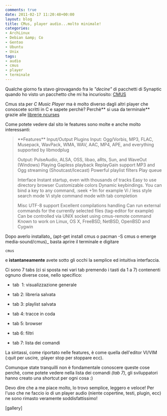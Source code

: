 ```yaml
---
comments: true
date: 2011-02-17 11:20:48+00:00
layout: blog
title: CMus, player audio...molto minimale!
categories:
- ArchLinux
- Debian &amp; Co
- Gentoo
- Ubuntu
- Unix
tags:
- audio
- cmus
- player
- terminale
---
```


Qualche giorno fa stavo girovagando fra le _"decine"_ di pacchetti di Synaptic quando ho visto un pacchetto che mi ha incuriosito: [CMUS](http://cmus.sourceforge.net/)

Cmus sta per _C Music Player_ ma è molto diverso dagli altri player che conoscete scritti in C e sapete perchè? Perchè** si usa da terminale** grazie alle [librerie ncurses](http://www.gnu.org/software/ncurses/)

Come potete vedere dal sito le features sono molte e anche molto interessanti:


<blockquote>**Features**
Input/Output Plugins
Input: Ogg/Vorbis, MP3, FLAC, Musepack, WavPack, WMA, WAV, AAC, MP4, APE, and everything supported by libmodplug

Output: PulseAudio, ALSA, OSS, libao, aRts, Sun, and WaveOut (Windows)
Playing
Gapless playback
ReplayGain support
MP3 and Ogg streaming (Shoutcast/Icecast)
Powerful playlist filters
Play queue

Interface
Instant startup, even with thousands of tracks
Easy to use directory browser
Customizable colors
Dynamic keybindings. You can bind a key to any command, :seek +1m for example
Vi / less style search mode
Vi style command mode with tab completion

Misc
UTF-8 support
Excellent compilations handling
Can run external commands for the currently selected files (tag-editor for example)
Can be controlled via UNIX socket using cmus-remote command
Known to work on Linux, OS X, FreeBSD, NetBSD, OpenBSD and Cygwin</blockquote>


<!-- more -->
Dopo averlo installato_ (apt-get install cmus o pacman -S cmus o emerge media-sound/cmus)_ basta aprire il terminale e digitare


`cmus`


e **istantaneamente** avete sotto gli occhi la semplice ed intuitiva interfaccia.

Ci sono 7 tabs (ci si sposta nei vari tab premendo i tasti da 1 a 7) contenenti ognuno diverse cose, nello specifico:



	
  * tab  1: visualizzazione generale

	
  * tab 2: libreria salvata

	
  * tab 3: playlist salvata

	
  * tab 4: tracce in coda

	
  * tab 5: browser

	
  * tab 6: filtri

	
  * tab 7: lista dei comandi


La sintassi, come riportato nelle features, è come quella dell'editor VI/VIM (:quit per uscire, :player stop per stoppare ecc).

Comunque state tranquilli non è fondamentale conoscere queste cose perchè, come potete vedere nella lista dei comandi _(tab 7)_, gli sviluppatori hanno creato una shortcut per ogni cosa :)

Devo dire che a me piace molto, lo trovo semplice, leggero e veloce! Per l'uso che ne faccio io di un player audio (niente copertine, testi, plugin, ecc) ne sono rimasto veramente soddisfattissimo!

[gallery]
